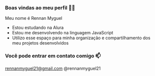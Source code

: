 ### Boas vindas ao meu perfil 💙💙

Meu nome é Rennan Myguel

- Estou estudando na Alura
- Estou me desenvolvendo na linguagem JavaScript
- Utilizo esse espaço para minha organização e compartilhamento dos meu projetos desenvolvidos

### Você pode entrar em contato comigo 📫

rennanmyguel21@gmail.com
@rennanmyguel21




